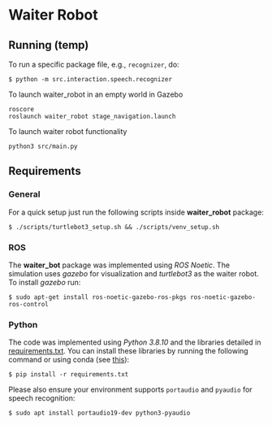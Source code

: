 # Waiter Robot

## Running (temp)
To run a specific package file, e.g., `recognizer`, do:
```shell
$ python -m src.interaction.speech.recognizer
```

To launch waiter_robot in an empty world in Gazebo
```
roscore
roslaunch waiter_robot stage_navigation.launch
```

To launch waiter robot functionality
```
python3 src/main.py
```

## Requirements
### General
For a quick setup just run the following scripts inside **waiter_robot** package:
```shell
$ ./scripts/turtlebot3_setup.sh && ./scripts/venv_setup.sh
```

### ROS
The **waiter_bot** package was implemented using _ROS Noetic_. The simulation uses _gazebo_ for visualization and _turtlebot3_ as the waiter robot. To install _gazebo_ run:
```shell
$ sudo apt-get install ros-noetic-gazebo-ros-pkgs ros-noetic-gazebo-ros-control
```

### Python
The code was implemented using _Python 3.8.10_ and the libraries detailed in [requirements.txt](requirements.txt). You can install these libraries by running the following command or using conda (see [this](https://stackoverflow.com/questions/51042589/conda-version-pip-install-r-requirements-txt-target-lib)):
```shell
$ pip install -r requirements.txt
```

Please also ensure your environment supports `portaudio` and `pyaudio` for speech recognition:
```shell
$ sudo apt install portaudio19-dev python3-pyaudio
```